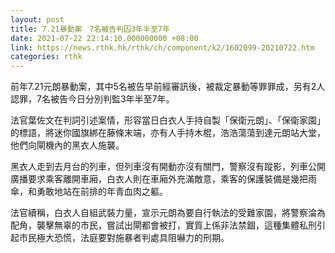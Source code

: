 ```yaml
---
layout: post
title: 7.21暴動案　7名被告判囚3年半至7年
date: 2021-07-22 22:14:10.000000000 +08:00
link: https://news.rthk.hk/rthk/ch/component/k2/1602099-20210722.htm
categories: rthk
---
```


前年7.21元朗暴動案，其中5名被告早前經審訊後，被裁定暴動等罪罪成，另有2人認罪，7名被告今日分別判監3年半至7年。

法官葉佐文在判詞引述案情，形容當日白衣人手持自製「保衛元朗」、「保衛家園」的標語，將迷你國旗綁在藤條末端，亦有人手持木棍，浩浩蕩蕩到達元朗站大堂，他們向閘機內的黑衣人施襲。

黑衣人走到去月台的列車，但列車沒有開動亦沒有關門，警察沒有蹤影，列車公開廣播要求乘客離開車廂，白衣人則在車廂外充滿敵意，乘客的保護裝備是幾把雨傘，和勇敢地站在前排的年青血肉之軀。

法官續稱，白衣人自組武裝力量，宣示元朗為要自行執法的受難家園，將警察淪為配角，襲擊無辜的市民，嘗試出閘都會被打，實質上係非法禁錮，這種集體私刑引起市民極大恐慌，法庭要對施暴者判處具阻嚇力的刑期。

